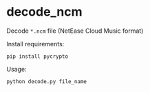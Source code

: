 # decode_ncm

Decode `*.ncm` file (NetEase Cloud Music format)

Install requirements:
```
pip install pycrypto
```

Usage:
```
python decode.py file_name
```

